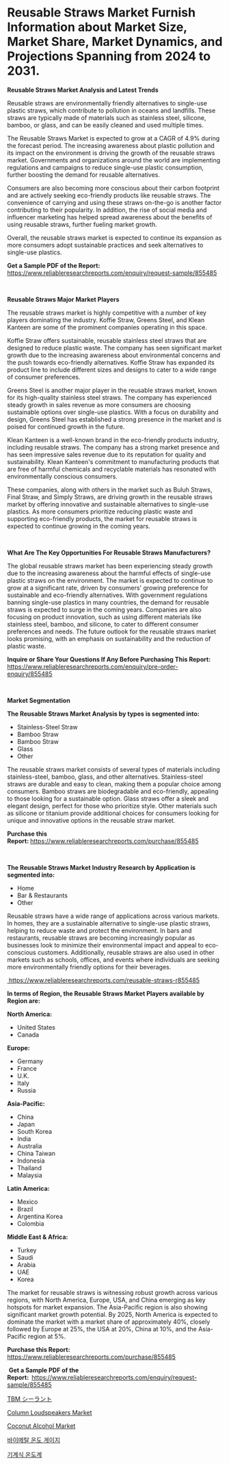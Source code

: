 <p><h1>Reusable Straws Market Furnish Information about Market Size, Market Share, Market Dynamics, and Projections Spanning from 2024 to 2031.</h1></p><p><strong>Reusable Straws Market Analysis and Latest Trends</strong></p>
<p><p>Reusable straws are environmentally friendly alternatives to single-use plastic straws, which contribute to pollution in oceans and landfills. These straws are typically made of materials such as stainless steel, silicone, bamboo, or glass, and can be easily cleaned and used multiple times.</p><p>The Reusable Straws Market is expected to grow at a CAGR of 4.9% during the forecast period. The increasing awareness about plastic pollution and its impact on the environment is driving the growth of the reusable straws market. Governments and organizations around the world are implementing regulations and campaigns to reduce single-use plastic consumption, further boosting the demand for reusable alternatives.</p><p>Consumers are also becoming more conscious about their carbon footprint and are actively seeking eco-friendly products like reusable straws. The convenience of carrying and using these straws on-the-go is another factor contributing to their popularity. In addition, the rise of social media and influencer marketing has helped spread awareness about the benefits of using reusable straws, further fueling market growth.</p><p>Overall, the reusable straws market is expected to continue its expansion as more consumers adopt sustainable practices and seek alternatives to single-use plastics.</p></p>
<p><strong>Get a Sample PDF of the Report:&nbsp;</strong> <a href="https://www.reliableresearchreports.com/enquiry/request-sample/855485">https://www.reliableresearchreports.com/enquiry/request-sample/855485</a></p>
<p>&nbsp;</p>
<p><strong>Reusable Straws Major Market Players</strong></p>
<p><p>The reusable straws market is highly competitive with a number of key players dominating the industry. Koffie Straw, Greens Steel, and Klean Kanteen are some of the prominent companies operating in this space.</p><p>Koffie Straw offers sustainable, reusable stainless steel straws that are designed to reduce plastic waste. The company has seen significant market growth due to the increasing awareness about environmental concerns and the push towards eco-friendly alternatives. Koffie Straw has expanded its product line to include different sizes and designs to cater to a wide range of consumer preferences.</p><p>Greens Steel is another major player in the reusable straws market, known for its high-quality stainless steel straws. The company has experienced steady growth in sales revenue as more consumers are choosing sustainable options over single-use plastics. With a focus on durability and design, Greens Steel has established a strong presence in the market and is poised for continued growth in the future.</p><p>Klean Kanteen is a well-known brand in the eco-friendly products industry, including reusable straws. The company has a strong market presence and has seen impressive sales revenue due to its reputation for quality and sustainability. Klean Kanteen's commitment to manufacturing products that are free of harmful chemicals and recyclable materials has resonated with environmentally conscious consumers.</p><p>These companies, along with others in the market such as Buluh Straws, Final Straw, and Simply Straws, are driving growth in the reusable straws market by offering innovative and sustainable alternatives to single-use plastics. As more consumers prioritize reducing plastic waste and supporting eco-friendly products, the market for reusable straws is expected to continue growing in the coming years.</p></p>
<p>&nbsp;</p>
<p><strong>What Are The Key Opportunities For Reusable Straws Manufacturers?</strong></p>
<p><p>The global reusable straws market has been experiencing steady growth due to the increasing awareness about the harmful effects of single-use plastic straws on the environment. The market is expected to continue to grow at a significant rate, driven by consumers' growing preference for sustainable and eco-friendly alternatives. With government regulations banning single-use plastics in many countries, the demand for reusable straws is expected to surge in the coming years. Companies are also focusing on product innovation, such as using different materials like stainless steel, bamboo, and silicone, to cater to different consumer preferences and needs. The future outlook for the reusable straws market looks promising, with an emphasis on sustainability and the reduction of plastic waste.</p></p>
<p><strong>Inquire or Share Your Questions If Any Before Purchasing This Report:</strong> <a href="https://www.reliableresearchreports.com/enquiry/pre-order-enquiry/855485">https://www.reliableresearchreports.com/enquiry/pre-order-enquiry/855485</a></p>
<p>&nbsp;</p>
<p><strong>Market Segmentation</strong></p>
<p><strong>The Reusable Straws Market Analysis by types is segmented into:</strong></p>
<p><ul><li>Stainless-Steel Straw</li><li>Bamboo Straw</li><li>Bamboo Straw</li><li>Glass</li><li>Other</li></ul></p>
<p><p>The reusable straws market consists of several types of materials including stainless-steel, bamboo, glass, and other alternatives. Stainless-steel straws are durable and easy to clean, making them a popular choice among consumers. Bamboo straws are biodegradable and eco-friendly, appealing to those looking for a sustainable option. Glass straws offer a sleek and elegant design, perfect for those who prioritize style. Other materials such as silicone or titanium provide additional choices for consumers looking for unique and innovative options in the reusable straw market.</p></p>
<p><strong>Purchase this Report:&nbsp;</strong><a href="https://www.reliableresearchreports.com/purchase/855485">https://www.reliableresearchreports.com/purchase/855485</a></p>
<p>&nbsp;</p>
<p><strong>The Reusable Straws Market Industry Research by Application is segmented into:</strong></p>
<p><ul><li>Home</li><li>Bar & Restaurants</li><li>Other</li></ul></p>
<p><p>Reusable straws have a wide range of applications across various markets. In homes, they are a sustainable alternative to single-use plastic straws, helping to reduce waste and protect the environment. In bars and restaurants, reusable straws are becoming increasingly popular as businesses look to minimize their environmental impact and appeal to eco-conscious customers. Additionally, reusable straws are also used in other markets such as schools, offices, and events where individuals are seeking more environmentally friendly options for their beverages.</p></p>
<p><a href="https://www.reliableresearchreports.com/reusable-straws-r855485">&nbsp;https://www.reliableresearchreports.com/reusable-straws-r855485</a></p>
<p><strong>In terms of Region, the Reusable Straws Market Players available by Region are:</strong></p>
<p>
    <p> <strong> North America: </strong>
        <ul>
            <li>United States</li>
            <li>Canada</li>
        </ul>
        </p> 
    <p> <strong> Europe: </strong>
        <ul>
            <li>Germany</li>
            <li>France</li>
            <li>U.K.</li>
            <li>Italy</li>
            <li>Russia</li>
        </ul>
        </p> 
    <p> <strong> Asia-Pacific: </strong>
        <ul>
            <li>China</li>
            <li>Japan</li>
            <li>South Korea</li>
            <li>India</li>
            <li>Australia</li>
            <li>China Taiwan</li>
            <li>Indonesia</li>
            <li>Thailand</li>
            <li>Malaysia</li>
        </ul>
        </p> 
    <p> <strong> Latin America: </strong>
        <ul>
            <li>Mexico</li>
            <li>Brazil</li>
            <li>Argentina Korea</li>
            <li>Colombia</li>
        </ul>
        </p> 
    <p> <strong> Middle East & Africa: </strong>
        <ul>
            <li>Turkey</li>
            <li>Saudi</li>
            <li>Arabia</li>
            <li>UAE</li>
            <li>Korea</li>
        </ul>
    </p>
    </p>
<p><p>The market for reusable straws is witnessing robust growth across various regions, with North America, Europe, USA, and China emerging as key hotspots for market expansion. The Asia-Pacific region is also showing significant market growth potential. By 2025, North America is expected to dominate the market with a market share of approximately 40%, closely followed by Europe at 25%, the USA at 20%, China at 10%, and the Asia-Pacific region at 5%.</p></p>
<p><strong>Purchase this Report: </strong><a href="https://www.reliableresearchreports.com/purchase/855485">https://www.reliableresearchreports.com/purchase/855485</a></p>
<p>&nbsp;<strong>Get a Sample PDF of the Report:&nbsp;&nbsp;</strong><a href="https://www.reliableresearchreports.com/enquiry/request-sample/855485">https://www.reliableresearchreports.com/enquiry/request-sample/855485</a></p>
<p><strong></strong></p>
<p><p><a href="https://github.com/AylinBeier/Market-Research-Report-List-1/blob/main/2542164142288.md">TBM シーラント</a></p><p><a href="https://github.com/Valeridd446677/Market-Research-Report-List-1/blob/main/column-loudspeakers-market.md">Column Loudspeakers Market</a></p><p><a href="https://github.com/bushilahore52/Market-Research-Report-List-1/blob/main/coconut-alcohol-market.md">Coconut Alcohol Market</a></p><p><a href="https://github.com/nicolaseller56452023/Market-Research-Report-List-1/blob/main/7374660150100.md">바이메탈 온도 게이지</a></p><p><a href="https://github.com/joyliyu/Market-Research-Report-List-1/blob/main/3274322150099.md">기계식 온도계</a></p></p>